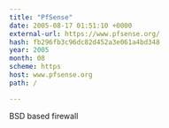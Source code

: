 ```yaml
---
title: "PfSense"
date: 2005-08-17 01:51:10 +0000
external-url: https://www.pfsense.org/
hash: fb296fb3c96dc82d452a3e061a4bd348
year: 2005
month: 08
scheme: https
host: www.pfsense.org
path: /

---
```


BSD based firewall
